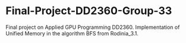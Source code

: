 # Final-Project-DD2360-Group-33
Final project on Applied GPU Programming DD2360. Implementation of Unified Memory in the algorithm BFS from Rodinia_3.1.
